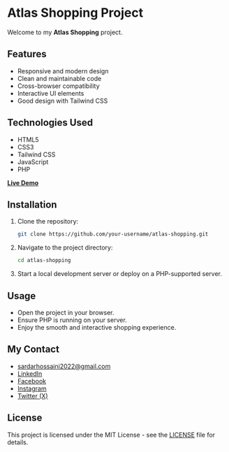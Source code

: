 # Atlas Shopping Project

Welcome to my **Atlas Shopping** project.

## Features

- Responsive and modern design
- Clean and maintainable code
- Cross-browser compatibility
- Interactive UI elements
- Good design with Tailwind CSS

## Technologies Used

- HTML5
- CSS3
- Tailwind CSS
- JavaScript
- PHP

<b>[Live Demo](https://atlasonlineshopping.netlify.app/)</b>

## Installation

1. Clone the repository:
   ```sh
   git clone https://github.com/your-username/atlas-shopping.git
   ```
2. Navigate to the project directory:
   ```sh
   cd atlas-shopping
   ```
3. Start a local development server or deploy on a PHP-supported server.

## Usage

- Open the project in your browser.
- Ensure PHP is running on your server.
- Enjoy the smooth and interactive shopping experience.

## My Contact

- [sardarhossaini2022@gmail.com](mailto:sardarhossaini2022@gmail.com)
- [LinkedIn](https://www.linkedin.com/in/sardar-hussaini)
- [Facebook](https://www.facebook.com/profile.php?id=100022777820383)
- [Instagram](https://www.instagram.com/sardarhussaini2024/)
- [Twitter (X)](https://x.com/Sardar626285221)

## License

This project is licensed under the MIT License - see the [LICENSE](LICENSE) file for details.
